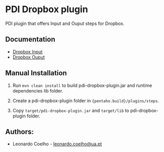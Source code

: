 
# PDI Dropbox plugin
PDI plugin that offers Input and Ouput steps for Dropbox.

## Documentation
- [Dropbox Input](https://github.com/LeonardoCoelho71950/pdi-dropbox-plugin/blob/master/docs/DropboxInput.md)
- [Dropbox Ouput](https://github.com/LeonardoCoelho71950/pdi-dropbox-plugin/blob/master/docs/DropboxOutput.md)

## Manual Installation
1. Run ```mvn clean install``` to build pdi-dropbox-plugin.jar and runtime dependencies lib folder.

2. Create a pdi-dropbox-plugin folder in ```{pentaho.build}/plugins/steps```.

3. Copy ```target/pdi-dropbox-plugin.jar``` and ```target/lib``` to pdi-dropbox-plugin folder.

## Authors:

- Leonardo Coelho	- <leonardo.coelho@ua.pt>
